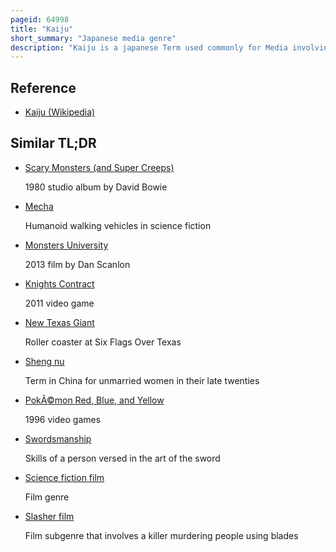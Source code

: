 ```yaml
---
pageid: 64998
title: "Kaiju"
short_summary: "Japanese media genre"
description: "Kaiju is a japanese Term used commonly for Media involving Giant Monsters. A Subgenre of Science Fiction it was created by ishir Honda and Eiji Tsuburaya. The Term can also refer to the giant Monsters themselves that are usually depicted attacking major Cities and fighting either the military or other Monsters."
---
```


## Reference

- [Kaiju (Wikipedia)](https://en.wikipedia.org/?curid=64998)

## Similar TL;DR

- [Scary Monsters (and Super Creeps)](/tldr/en/scary-monsters-and-super-creeps)

  1980 studio album by David Bowie

- [Mecha](/tldr/en/mecha)

  Humanoid walking vehicles in science fiction

- [Monsters University](/tldr/en/monsters-university)

  2013 film by Dan Scanlon

- [Knights Contract](/tldr/en/knights-contract)

  2011 video game

- [New Texas Giant](/tldr/en/new-texas-giant)

  Roller coaster at Six Flags Over Texas

- [Sheng nu](/tldr/en/sheng-nu)

  Term in China for unmarried women in their late twenties

- [PokÃ©mon Red, Blue, and Yellow](/tldr/en/pokemon-red-blue-and-yellow)

  1996 video games

- [Swordsmanship](/tldr/en/swordsmanship)

  Skills of a person versed in the art of the sword

- [Science fiction film](/tldr/en/science-fiction-film)

  Film genre

- [Slasher film](/tldr/en/slasher-film)

  Film subgenre that involves a killer murdering people using blades
